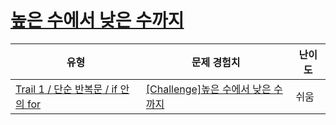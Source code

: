 # [높은 수에서 낮은 수까지](https://www.codetree.ai/trails/complete/curated-cards/challenge-from-high-to-low)

|유형|문제 경험치|난이도|
|---|---|---|
|[Trail 1 / 단순 반복문 / if 안의 for](https://www.codetree.ai/trail-info/novice-low/)|[[Challenge]높은 수에서 낮은 수까지](https://www.codetree.ai/trails/complete/curated-cards/challenge-from-high-to-low/)|쉬움|

